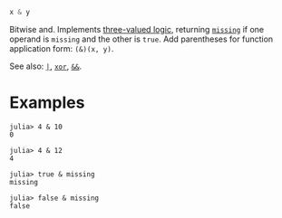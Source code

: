 ```julia
x & y
```

Bitwise and. Implements [three-valued logic](https://en.wikipedia.org/wiki/Three-valued_logic), returning [`missing`](@ref) if one operand is `missing` and the other is `true`. Add parentheses for function application form: `(&)(x, y)`.

See also: [`|`](@ref), [`xor`](@ref), [`&&`](@ref).

# Examples

```jldoctest
julia> 4 & 10
0

julia> 4 & 12
4

julia> true & missing
missing

julia> false & missing
false
```

